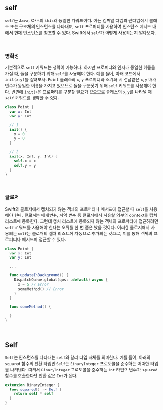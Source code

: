 ## self

`self`는 Java, C++의 `this`와 동일한 키워드이다. 이는 컴파일 타임과 런타임에서 클래스 또는 구조체의 인스턴스를 나타내며, `self` 프로퍼티를 사용하여 인스턴스 메서드 내에서 현재 인스턴스를 참조할 수 있다. Swift에서 `self`가 어떻게 사용되는지 알아보자.

&nbsp;
### 명확성

기본적으로 `self` 키워드는 생략이 가능하다. 하지만 프로퍼티와 인자가 동일한 이름을 가질 때, 둘을 구분하기 위해 `self`를 사용해야 한다. 예를 들어, 아래 코드에서 `init(x:y)`를 살펴보자. `Point` 클래스의 `x`, `y` 프로퍼티와 초기화 시 전달받은 `x`, `y` 매개변수가 동일한 이름을 가지고 있으므로 둘을 구분짓기 위해 `self` 키워드를 사용해야 한다. 반면에 `init()`은 프로퍼티를 구분할 필요가 없으므로 클래스의 `x`, `y`를 나타낼 때 `self` 키워드를 생략할 수 있다.

```swift
class Point {
  var x: Int
  var y: Int

  // 1
  init() {
    x = 0
    y = 0
  }

  // 2
  init(x: Int, y: Int) {
    self.x = x
    self.y = y
  }
}
```

&nbsp;
### 클로저

Swift의 클로저에서 캡처되지 않는 객체의 프로퍼티나 메서드에 접근할 때 `self`를 사용해야 한다. 클로저는 매개변수, 지역 변수 등 클로저에서 사용할 외부의 context를 캡처 리스트에 등록한다. 그런데 캡처 리스트에 등록되지 않는 객체의 프로퍼티에 접근하려면 `self` 키워드를 사용해야 한다는 오류를 한 번 쯤은 봤을 것이다. 이러한 클로저에서 사용되는 `self`는 클로저의 캡처 리스트에 자동으로 추가되는 것으로, 이를 통해 객체의 프로퍼티나 메서드에 접근할 수 있다.

```swift
class Point {
  var x: Int
  var y: Int

  ...

  func updateInBackground() {
    DispatchQueue.global(qos: .default).async {
      x = 5 // Error
      someMethod() // Error
    }
  }

  func someMethod() {
    
  }
}
```

&nbsp;
## Self

`Self`는 인스턴스를 나타내는 `self`와 달리 타입 자체를 의미한다. 예를 들어, 아래의 `squared` 함수의 반환 타입인 `Self`는 `BinaryInteger` 프로토콜을 준수하는 어떠한 타입을 나타낸다. 따라서 `BinaryInteger` 프로토콜을 준수하는 `Int` 타입의 변수가 `squared` 함수를 호출한다면 반환 값은 `Int`가 된다.

```swift
extension BinaryInteger {
  func squared() -> Self {
    return self * self
  }
}
```
